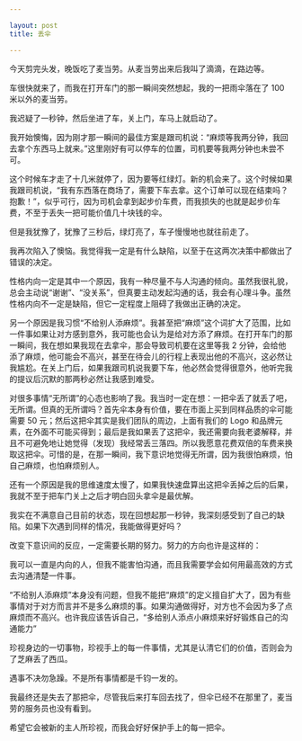 ```yaml
---

layout: post
title: 丢伞

---
```


今天剪完头发，晚饭吃了麦当劳。从麦当劳出来后我叫了滴滴，在路边等。

车很快就来了，而我在打开车门的那一瞬间突然想起，我的一把雨伞落在了 100 米以外的麦当劳。

我迟疑了一秒钟，然后坐进了车，关上门，车马上就启动了。

我开始懊悔，因为刚才那一瞬间的最佳方案是跟司机说：“麻烦等我两分钟，我回去拿个东西马上就来。”这里刚好有可以停车的位置，司机要等我两分钟也未尝不可。

这个时候车才走了十几米就停了，因为要等红绿灯。新的机会来了。这个时候如果我跟司机说，“我有东西落在商场了，需要下车去拿。这个订单可以现在结束吗？抱歉！”，似乎可行，因为司机会拿到起步价车费，而我损失的也就是起步价车费，不至于丢失一把可能价值几十块钱的伞。

但是我犹豫了，犹豫了三秒后，绿灯亮了，车子慢慢地也就往前走了。

我再次陷入了懊恼。我觉得我一定是有什么缺陷，以至于在这两次决策中都做出了错误的决定。

性格内向一定是其中一个原因，我有一种尽量不与人沟通的倾向。虽然我很礼貌，总会主动说“谢谢”、“没关系”，但真要主动发起沟通的话，我会有心理斗争。虽然性格内向不一定是缺陷，但它一定程度上阻碍了我做出正确的决定。

另一个原因是我习惯“不给别人添麻烦”。我甚至把“麻烦”这个词扩大了范围，比如一件事如果让对方感到意外，我可能也会认为是给对方添了麻烦。在打开车门的那一瞬间，我在想如果我现在去拿伞，那会导致司机要在这里等我 2 分钟，会给他添了麻烦，他可能会不高兴，甚至在待会儿的行程上表现出他的不高兴，这必然让我尴尬。在关上门后，如果我跟司机说我要下车，他必然会觉得很意外，他听完我的提议后沉默的那两秒必然让我感到难受。

对很多事情“无所谓”的心态也影响了我。我当时一定在想：一把伞丢了就丢了吧，无所谓。但真的无所谓吗？首先伞本身有价值，要在市面上买到同样品质的伞可能需要 50 元；然后这把伞其实是我们团队的周边，上面有我们的 Logo 和品牌元素，在外面不可能买得到；最后是我如果丢了这把伞，我还需要向我老婆解释，并且不可避免地让她觉得（发现）我经常丢三落四。所以我愿意花费双倍的车费来换取这把伞。可惜的是，在那一瞬间，我下意识地觉得无所谓，因为我很怕麻烦，怕自己麻烦，也怕麻烦别人。

还有一个原因是我的思维速度太慢了，如果我快速盘算出这把伞丢掉之后的后果，我就不至于把车门关上之后才明白回头拿伞是最优解。

我实在不满意自己目前的状态，现在回想起那一秒钟，我深刻感受到了自己的缺陷。如果下次遇到同样的情况，我能做得更好吗？

改变下意识间的反应，一定需要长期的努力。努力的方向也许是这样的：

我可以一直是内向的人，但我不能害怕沟通，而且我需要学会如何用最高效的方式去沟通清楚一件事。

“不给别人添麻烦”本身没有问题，但我不能把“麻烦”的定义擅自扩大了，因为有些事情对于对方而言并不是多么麻烦的事。如果沟通做得好，对方也不会因为多了点麻烦而不高兴。也许我应该告诉自己，“多给别人添点小麻烦来好好锻炼自己的沟通能力”

珍视身边的一切事物，珍视手上的每一件事情，尤其是认清它们的价值，否则会为了芝麻丢了西瓜。

遇事不决勿急躁。不是所有事情都是千钧一发的。

我最终还是失去了那把伞，尽管我后来打车回去找了，但伞已经不在那里了，麦当劳的服务员也没有看到。

希望它会被新的主人所珍视，而我会好好保护手上的每一把伞。